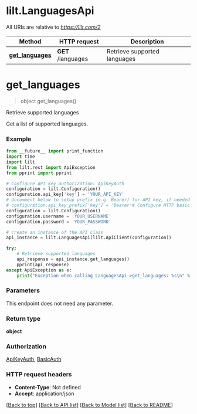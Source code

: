 # lilt.LanguagesApi

All URIs are relative to *https://lilt.com/2*

Method | HTTP request | Description
------------- | ------------- | -------------
[**get_languages**](LanguagesApi.md#get_languages) | **GET** /languages | Retrieve supported languages

# **get_languages**
> object get_languages()

Retrieve supported languages

Get a list of supported languages.  

### Example
```python
from __future__ import print_function
import time
import lilt
from lilt.rest import ApiException
from pprint import pprint

# Configure API key authorization: ApiKeyAuth
configuration = lilt.Configuration()
configuration.api_key['key'] = 'YOUR_API_KEY'
# Uncomment below to setup prefix (e.g. Bearer) for API key, if needed
# configuration.api_key_prefix['key'] = 'Bearer'# Configure HTTP basic authorization: BasicAuth
configuration = lilt.Configuration()
configuration.username = 'YOUR_USERNAME'
configuration.password = 'YOUR_PASSWORD'

# create an instance of the API class
api_instance = lilt.LanguagesApi(lilt.ApiClient(configuration))

try:
    # Retrieve supported languages
    api_response = api_instance.get_languages()
    pprint(api_response)
except ApiException as e:
    print("Exception when calling LanguagesApi->get_languages: %s\n" % e)
```

### Parameters
This endpoint does not need any parameter.

### Return type

**object**

### Authorization

[ApiKeyAuth](../README.md#ApiKeyAuth), [BasicAuth](../README.md#BasicAuth)

### HTTP request headers

 - **Content-Type**: Not defined
 - **Accept**: application/json

[[Back to top]](#) [[Back to API list]](../README.md#documentation-for-api-endpoints) [[Back to Model list]](../README.md#documentation-for-models) [[Back to README]](../README.md)

